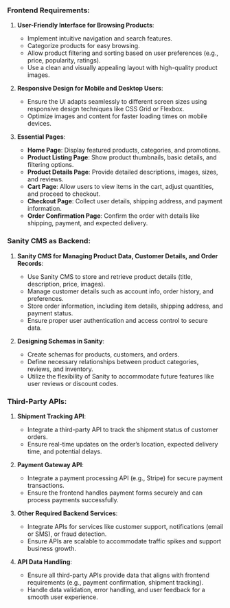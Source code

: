 ### Frontend Requirements:
1. **User-Friendly Interface for Browsing Products**:
   - Implement intuitive navigation and search features.
   - Categorize products for easy browsing.
   - Allow product filtering and sorting based on user preferences (e.g., price, popularity, ratings).
   - Use a clean and visually appealing layout with high-quality product images.

2. **Responsive Design for Mobile and Desktop Users**:
   - Ensure the UI adapts seamlessly to different screen sizes using responsive design techniques like CSS Grid or Flexbox.
   - Optimize images and content for faster loading times on mobile devices.

3. **Essential Pages**:
   - **Home Page**: Display featured products, categories, and promotions.
   - **Product Listing Page**: Show product thumbnails, basic details, and filtering options.
   - **Product Details Page**: Provide detailed descriptions, images, sizes, and reviews.
   - **Cart Page**: Allow users to view items in the cart, adjust quantities, and proceed to checkout.
   - **Checkout Page**: Collect user details, shipping address, and payment information.
   - **Order Confirmation Page**: Confirm the order with details like shipping, payment, and expected delivery.

### Sanity CMS as Backend:
1. **Sanity CMS for Managing Product Data, Customer Details, and Order Records**:
   - Use Sanity CMS to store and retrieve product details (title, description, price, images).
   - Manage customer details such as account info, order history, and preferences.
   - Store order information, including item details, shipping address, and payment status.
   - Ensure proper user authentication and access control to secure data.

2. **Designing Schemas in Sanity**:
   - Create schemas for products, customers, and orders.
   - Define necessary relationships between product categories, reviews, and inventory.
   - Utilize the flexibility of Sanity to accommodate future features like user reviews or discount codes.

### Third-Party APIs:
1. **Shipment Tracking API**:
   - Integrate a third-party API to track the shipment status of customer orders.
   - Ensure real-time updates on the order’s location, expected delivery time, and potential delays.

2. **Payment Gateway API**:
   - Integrate a payment processing API (e.g., Stripe) for secure payment transactions.
   - Ensure the frontend handles payment forms securely and can process payments successfully.

3. **Other Required Backend Services**:
   - Integrate APIs for services like customer support, notifications (email or SMS), or fraud detection.
   - Ensure APIs are scalable to accommodate traffic spikes and support business growth.

4. **API Data Handling**:
   - Ensure all third-party APIs provide data that aligns with frontend requirements (e.g., payment confirmation, shipment tracking).
   - Handle data validation, error handling, and user feedback for a smooth user experience.

